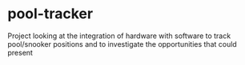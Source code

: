 # pool-tracker
Project looking at the integration of hardware with software to track pool/snooker positions and to investigate the opportunities that could present
